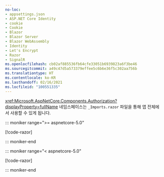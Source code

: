 ```yaml
---
no-loc:
- appsettings.json
- ASP.NET Core Identity
- cookie
- Cookie
- Blazor
- Blazor Server
- Blazor WebAssembly
- Identity
- Let's Encrypt
- Razor
- SignalR
ms.openlocfilehash: cb02af885536fb64cfe33051b6939823a6f3be46
ms.sourcegitcommit: a49c47d5a573379effee5c6b6e36f5c302aa756b
ms.translationtype: HT
ms.contentlocale: ko-KR
ms.lasthandoff: 02/16/2021
ms.locfileid: "100551335"
---
```

<xref:Microsoft.AspNetCore.Components.Authorization?displayProperty=fullName> 네임스페이스는 `_Imports.razor` 파일을 통해 앱 전체에서 사용할 수 있게 됩니다.

::: moniker range=">= aspnetcore-5.0"

[!code-razor[](imports-standalone-5x.razor?highlight=3)]

::: moniker-end

::: moniker range="< aspnetcore-5.0"

[!code-razor[](imports-standalone-3x.razor?highlight=3)]

::: moniker-end

